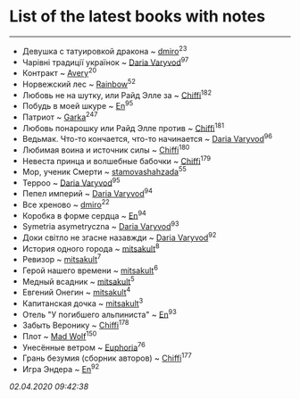 # List of the latest books with notes
---

* Девушка с татуировкой дракона ~ [dmiro](users/571/5714115-vkontakte)<sup>23</sup>
* Чарівні традиції українок ~ [Daria Varyvod](users/829/829893410524253-facebook)<sup>97</sup>
* Контракт ~ [Avery](users/567/56734832-yandex)<sup>20</sup>
* Норвежский лес ~ [Rainbow](users/109/109787328219839805802-google)<sup>52</sup>
* Любовь не на шутку,  или Райд Элле за ~ [Chiffi](users/105/105831994080785626680-google)<sup>182</sup>
* Побудь в моей шкуре ~ [En](users/333/333646551-vkontakte)<sup>95</sup>
* Патриот ~ [Garka](users/115/115753719718250012620-google)<sup>247</sup>
* Любовь понарошку или Райд Элле против ~ [Chiffi](users/105/105831994080785626680-google)<sup>181</sup>
* Ведьмак. Что-то кончается, что-то начинается ~ [Daria Varyvod](users/829/829893410524253-facebook)<sup>96</sup>
* Любимая воина и источник силы ~ [Chiffi](users/105/105831994080785626680-google)<sup>180</sup>
* Невеста принца и волшебные бабочки ~ [Chiffi](users/105/105831994080785626680-google)<sup>179</sup>
* Мор, ученик Смерти ~ [stamovashahzada](users/310/310646815-vkontakte)<sup>55</sup>
* Терроо ~ [Daria Varyvod](users/829/829893410524253-facebook)<sup>95</sup>
* Пепел империй ~ [Daria Varyvod](users/829/829893410524253-facebook)<sup>94</sup>
* Все хреново ~ [dmiro](users/571/5714115-vkontakte)<sup>22</sup>
* Коробка в форме сердца ~ [En](users/333/333646551-vkontakte)<sup>94</sup>
* Symetria asymetryczna ~ [Daria Varyvod](users/829/829893410524253-facebook)<sup>93</sup>
* Доки світло не згасне назавжди ~ [Daria Varyvod](users/829/829893410524253-facebook)<sup>92</sup>
* История одного города ~ [mitsakult](users/288/288034278-vkontakte)<sup>8</sup>
* Ревизор ~ [mitsakult](users/288/288034278-vkontakte)<sup>7</sup>
* Герой нашего времени ~ [mitsakult](users/288/288034278-vkontakte)<sup>6</sup>
* Медный всадник ~ [mitsakult](users/288/288034278-vkontakte)<sup>5</sup>
* Евгений Онегин ~ [mitsakult](users/288/288034278-vkontakte)<sup>4</sup>
* Капитанская дочка ~ [mitsakult](users/288/288034278-vkontakte)<sup>3</sup>
* Отель "У погибшего альпиниста" ~ [En](users/333/333646551-vkontakte)<sup>93</sup>
* Забыть Веронику ~ [Chiffi](users/105/105831994080785626680-google)<sup>178</sup>
* Плот ~ [Mad Wolf](users/947/94738840-vkontakte)<sup>150</sup>
* Унесённые ветром ~ [Euphoria](users/106/106304994652616315178-google)<sup>76</sup>
* Грань безумия (сборник авторов) ~ [Chiffi](users/105/105831994080785626680-google)<sup>177</sup>
* Игра Эндера ~ [En](users/333/333646551-vkontakte)<sup>92</sup>


_02.04.2020 09:42:38_
